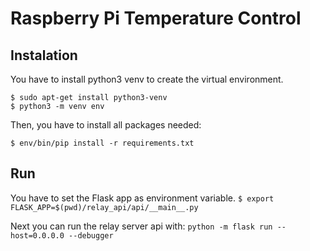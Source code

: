 Raspberry Pi Temperature Control
================================

Instalation
-----------

You have to install python3 venv to create the virtual environment.

```
$ sudo apt-get install python3-venv
$ python3 -m venv env
```

Then, you have to install all packages needed:

`$ env/bin/pip install -r requirements.txt`


Run
---

You have to set the Flask app as environment variable.
`$ export FLASK_APP=$(pwd)/relay_api/api/__main__.py`

Next you can run the relay server api with:
`python -m flask run --host=0.0.0.0 --debugger`
